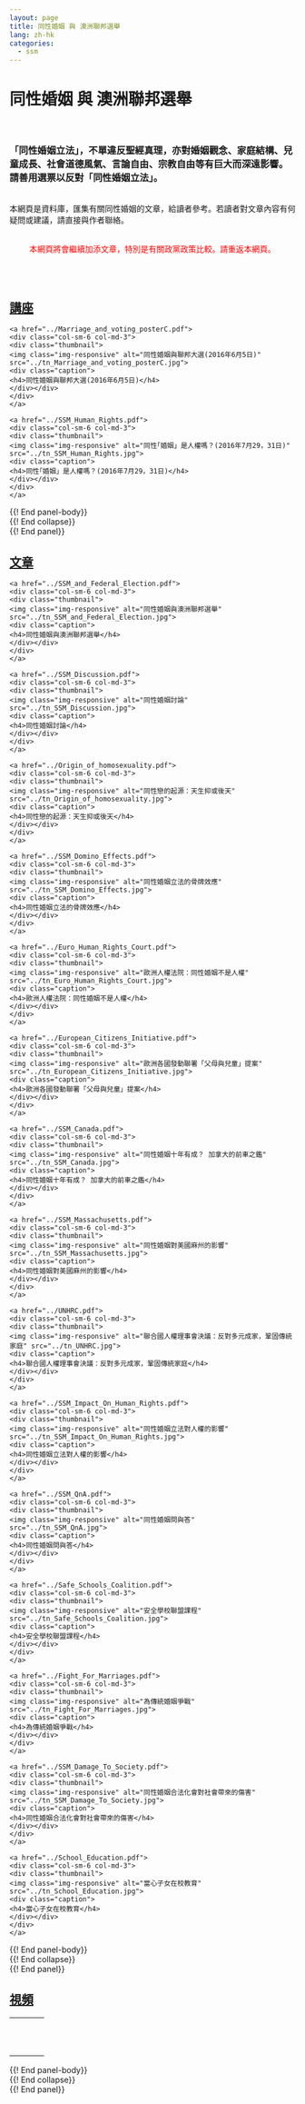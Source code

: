 ```yaml
---
layout: page
title: 同性婚姻 與 澳洲聯邦選舉
lang: zh-hk
categories: 
  - ssm
--- 
```


<div id="fb-root"></div>
<script>(function(d, s, id) {
  var js, fjs = d.getElementsByTagName(s)[0];
  if (d.getElementById(id)) return;
  js = d.createElement(s); js.id = id;
  js.src = "//connect.facebook.net/en_GB/sdk.js#xfbml=1&version=v2.6";
  fjs.parentNode.insertBefore(js, fjs);
}(document, 'script', 'facebook-jssdk'));</script>

同性婚姻 與 澳洲聯邦選舉
=======================
<br>
<h3>「同性婚姻立法」，不單違反聖經真理，亦對婚姻觀念、家庭結構、兒童成長、社會道德風氣、言論自由、宗教自由等有巨大而深遠影響。
請善用選票以反對「同性婚姻立法」。 </h3>
<br>
本網頁是資料庫，匯集有關同性婚姻的文章，給讀者參考。若讀者對文章內容有何疑問或建議，請直接與作者聯絡。
<br><br>
<p align="center"><font color="#ff0000">本網頁將會繼續加添文章，特別是有關政黨政策比較。請重返本網頁。</font></p>
<br><br>

<div class="row">
<div class="panel-group " id="mag-panel">

<div class="panel panel-default">
<div class="panel-heading">
<a data-toggle="collapse" data-parent="#mag-panel" href="#seminars"><h2>講座</h2></a>
</div>
<div id="seminars">
<div class="panel-body">
  
	<a href="../Marriage_and_voting_posterC.pdf">
	<div class="col-sm-6 col-md-3">
	<div class="thumbnail">
	<img class="img-responsive" alt="同性婚姻與聯邦大選(2016年6月5日)" src="../tn_Marriage_and_voting_posterC.jpg">
	<div class="caption">
	<h4>同性婚姻與聯邦大選(2016年6月5日)</h4>
	</div></div>
	</div>
	</a>

	<a href="../SSM_Human_Rights.pdf">
	<div class="col-sm-6 col-md-3">
	<div class="thumbnail">
	<img class="img-responsive" alt="同性｢婚姻」是人權嗎？(2016年7月29，31日)" src="../tn_SSM_Human_Rights.jpg">
	<div class="caption">
	<h4>同性｢婚姻」是人權嗎？(2016年7月29，31日)</h4>
	</div></div>
	</div>
	</a>

</div> {{! End panel-body}}
</div> {{! End collapse}}
</div> {{! End panel}}

<div class="panel panel-default">
<div class="panel-heading">
<a data-toggle="collapse" data-parent="#mag-panel" href="#articles"><h2>文章</h2></a>
</div>
<div id="articles">
<div class="panel-body">
  
	<a href="../SSM_and_Federal_Election.pdf">
	<div class="col-sm-6 col-md-3">
	<div class="thumbnail">
	<img class="img-responsive" alt="同性婚姻與澳洲聯邦選舉" src="../tn_SSM_and_Federal_Election.jpg">
	<div class="caption">
	<h4>同性婚姻與澳洲聯邦選舉</h4>
	</div></div>
	</div>
	</a>

	<a href="../SSM_Discussion.pdf">
	<div class="col-sm-6 col-md-3">
	<div class="thumbnail">
	<img class="img-responsive" alt="同性婚姻討論" src="../tn_SSM_Discussion.jpg">
	<div class="caption">
	<h4>同性婚姻討論</h4>
	</div></div>
	</div>
	</a>

	<a href="../Origin_of_homosexuality.pdf">
	<div class="col-sm-6 col-md-3">
	<div class="thumbnail">
	<img class="img-responsive" alt="同性戀的起源：天生抑或後天" src="../tn_Origin_of_homosexuality.jpg">
	<div class="caption">
	<h4>同性戀的起源：天生抑或後天</h4>
	</div></div>
	</div>
	</a>

	<a href="../SSM_Domino_Effects.pdf">
	<div class="col-sm-6 col-md-3">
	<div class="thumbnail">
	<img class="img-responsive" alt="同性婚姻立法的骨牌效應" src="../tn_SSM_Domino_Effects.jpg">
	<div class="caption">
	<h4>同性婚姻立法的骨牌效應</h4>
	</div></div>
	</div>
	</a>

	<a href="../Euro_Human_Rights_Court.pdf">
	<div class="col-sm-6 col-md-3">
	<div class="thumbnail">
	<img class="img-responsive" alt="歐洲人權法院：同性婚姻不是人權" src="../tn_Euro_Human_Rights_Court.jpg">
	<div class="caption">
	<h4>歐洲人權法院：同性婚姻不是人權</h4>
	</div></div>
	</div>
	</a>

	<a href="../European_Citizens_Initiative.pdf">
	<div class="col-sm-6 col-md-3">
	<div class="thumbnail">
	<img class="img-responsive" alt="歐洲各國發動聯署「父母與兒童」提案" src="../tn_European_Citizens_Initiative.jpg">
	<div class="caption">
	<h4>歐洲各國發動聯署「父母與兒童」提案</h4>
	</div></div>
	</div>
	</a>

	<a href="../SSM_Canada.pdf">
	<div class="col-sm-6 col-md-3">
	<div class="thumbnail">
	<img class="img-responsive" alt="同性婚姻十年有成？ 加拿大的前車之鑑" src="../tn_SSM_Canada.jpg">
	<div class="caption">
	<h4>同性婚姻十年有成？ 加拿大的前車之鑑</h4>
	</div></div>
	</div>
	</a>

	<a href="../SSM_Massachusetts.pdf">
	<div class="col-sm-6 col-md-3">
	<div class="thumbnail">
	<img class="img-responsive" alt="同性婚姻對美國麻州的影響" src="../tn_SSM_Massachusetts.jpg">
	<div class="caption">
	<h4>同性婚姻對美國麻州的影響</h4>
	</div></div>
	</div>
	</a>

	<a href="../UNHRC.pdf">
	<div class="col-sm-6 col-md-3">
	<div class="thumbnail">
	<img class="img-responsive" alt="聯合國人權理事會決議：反對多元成家，鞏固傳統家庭" src="../tn_UNHRC.jpg">
	<div class="caption">
	<h4>聯合國人權理事會決議：反對多元成家，鞏固傳統家庭</h4>
	</div></div>
	</div>
	</a>

	<a href="../SSM_Impact_On_Human_Rights.pdf">
	<div class="col-sm-6 col-md-3">
	<div class="thumbnail">
	<img class="img-responsive" alt="同性婚姻立法對人權的影響" src="../tn_SSM_Impact_On_Human_Rights.jpg">
	<div class="caption">
	<h4>同性婚姻立法對人權的影響</h4>
	</div></div>
	</div>
	</a>

	<a href="../SSM_QnA.pdf">
	<div class="col-sm-6 col-md-3">
	<div class="thumbnail">
	<img class="img-responsive" alt="同性婚姻問與答" src="../tn_SSM_QnA.jpg">
	<div class="caption">
	<h4>同性婚姻問與答</h4>
	</div></div>
	</div>
	</a>

	<a href="../Safe_Schools_Coalition.pdf">
	<div class="col-sm-6 col-md-3">
	<div class="thumbnail">
	<img class="img-responsive" alt="安全學校聯盟課程" src="../tn_Safe_Schools_Coalition.jpg">
	<div class="caption">
	<h4>安全學校聯盟課程</h4>
	</div></div>
	</div>
	</a>

	<a href="../Fight_For_Marriages.pdf">
	<div class="col-sm-6 col-md-3">
	<div class="thumbnail">
	<img class="img-responsive" alt="為傳統婚姻爭戰" src="../tn_Fight_For_Marriages.jpg">
	<div class="caption">
	<h4>為傳統婚姻爭戰</h4>
	</div></div>
	</div>
	</a>

	<a href="../SSM_Damage_To_Society.pdf">
	<div class="col-sm-6 col-md-3">
	<div class="thumbnail">
	<img class="img-responsive" alt="同性婚姻合法化會對社會帶來的傷害" src="../tn_SSM_Damage_To_Society.jpg">
	<div class="caption">
	<h4>同性婚姻合法化會對社會帶來的傷害</h4>
	</div></div>
	</div>
	</a>

	<a href="../School_Education.pdf">
	<div class="col-sm-6 col-md-3">
	<div class="thumbnail">
	<img class="img-responsive" alt="當心子女在校教育" src="../tn_School_Education.jpg">
	<div class="caption">
	<h4>當心子女在校教育</h4>
	</div></div>
	</div>
	</a>

</div> {{! End panel-body}}
</div> {{! End collapse}}
</div> {{! End panel}}


<div class="panel panel-default">
<div class="panel-heading">
<a data-toggle="collapse" data-parent="#mag-panel" href="#videos"><h2>視頻</h2></a>
</div>
<div id="videos">
<div class="panel-body">
  
<table style="text-align: left; width: 100%;" border="0"
 cellpadding="5" cellspacing="0">
  <tbody>
    <tr>
        <td>
            <div class="fb-video" data-href="https://www.facebook.com/rd.sodo/videos/887534068032036/" data-width="500" data-show-text="false" data-allowfullscreen="true">
            <div class="fb-xfbml-parse-ignore">
            <blockquote cite="https://www.facebook.com/rd.sodo/videos/887534068032036/">
            <a href="https://www.facebook.com/rd.sodo/videos/887534068032036/"></a>
        </td>
    <tr>
        <td>
            <div class="fb-video" data-href="https://www.facebook.com/rd.sodo/videos/vb.281436498641799/896850750433701/?type=2&amp;theater" data-width="500" data-show-text="false" data-allowfullscreen="true">
            <div class="fb-xfbml-parse-ignore">
            <blockquote cite="https://www.facebook.com/rd.sodo/videos/896850750433701/">
            <a href="https://www.facebook.com/rd.sodo/videos/896850750433701/"></a>
        </td>
    </tr>
    <tr>
        <td>
			<div class="fb-video" data-href="https://www.facebook.com/rd.sodo/videos/vb.281436498641799/957833937668715/?type=2&amp;theater" data-width="500" data-show-text="false" data-allowfullscreen="true">
			<div class="fb-xfbml-parse-ignore">
			<blockquote cite="https://www.facebook.com/rd.sodo/videos/957833937668715/">
			<a href="https://www.facebook.com/rd.sodo/videos/957833937668715/"></a>
		</td>
    </tr>
  </tbody>
</table>

</div> {{! End panel-body}}
</div> {{! End collapse}}
</div> {{! End panel}}
